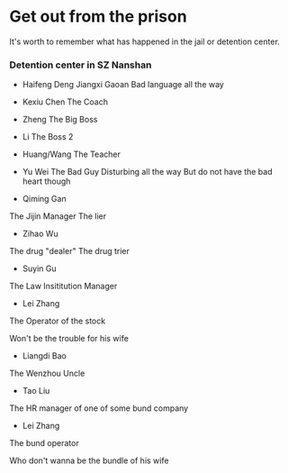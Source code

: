 # Get out from the prison

It's worth to remember what has happened in the jail or detention center.


### Detention center in SZ Nanshan

- Haifeng Deng
Jiangxi Gaoan
Bad language all the way

- Kexiu Chen
The Coach

- Zheng
The Big Boss

- Li 
The Boss 2

- Huang/Wang
The Teacher

- Yu Wei
The Bad Guy
Disturbing all the way
But do not have the bad heart though

- Qiming Gan

The Jijin Manager
The lier

- Zihao Wu

The drug "dealer"
The drug trier

- Suyin Gu

The Law Insititution Manager

- Lei Zhang

The Operator of the stock

Won't be the trouble for his wife

- Liangdi Bao

The Wenzhou Uncle

- Tao Liu

The HR manager of one of some bund company

- Lei Zhang

The bund operator

Who don't wanna be the bundle of his wife


